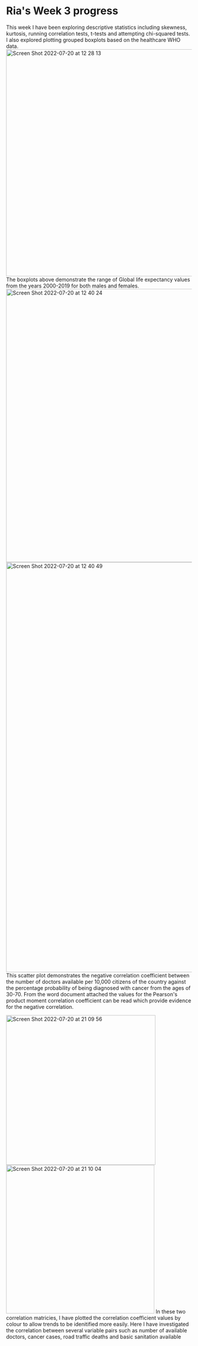 # Ria's Week 3 progress
This week I have been exploring descriptive statistics including skewness, kurtosis, running correlation tests, t-tests and attempting chi-squared tests. I also explored plotting grouped boxplots based on the healthcare WHO data.
<img width="614" alt="Screen Shot 2022-07-20 at 12 28 13" src="https://user-images.githubusercontent.com/78815761/180085530-dc0981dd-1b98-463c-ba79-38df082c2656.png">
The boxplots above demonstrate the range of Global life expectancy values from the years 2000-2019 for both males and females.
<img width="739" alt="Screen Shot 2022-07-20 at 12 40 24" src="https://user-images.githubusercontent.com/78815761/180085678-b2118ac0-0ce2-4607-848e-a8789bdbf46b.png">
<img width="1109" alt="Screen Shot 2022-07-20 at 12 40 49" src="https://user-images.githubusercontent.com/78815761/180085686-12eb2c96-76fa-4be3-ac5f-b83257a4818f.png">
This scatter plot demonstrates the negative correlation coefficient between the number of doctors available per 10,000 citizens of the country against the percentage probability of being diagnosed with cancer from the ages of 30-70. From the word document attached the values for the Pearson's product moment correlation coefficient can be read which provide evidence for the negative correlation.

<img width="405" alt="Screen Shot 2022-07-20 at 21 09 56" src="https://user-images.githubusercontent.com/78815761/180086010-e9a0147b-7697-476c-8d85-0a7ad059fed5.png">
<img width="402" alt="Screen Shot 2022-07-20 at 21 10 04" src="https://user-images.githubusercontent.com/78815761/180086012-848d7d0f-b28c-40bf-ad57-ff7f825589c3.png">
In these two correlation matricies, I have plotted the correlation coefficient values by colour to allow trends to be idenitified more easily. Here I have investigated the correlation between several variable pairs such as number of available doctors, cancer cases, road traffic deaths and basic sanitation available
